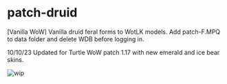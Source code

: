 # patch-druid
[Vanilla WoW] Vanilla druid feral forms to WotLK models. Add patch-F.MPQ to data folder and delete WDB before logging in.

10/10/23 Updated for Turtle WoW patch 1.17 with new emerald and ice bear skins.

![wip](https://github.com/user-attachments/assets/320c592a-3796-4b03-8e22-b05b72251967)
